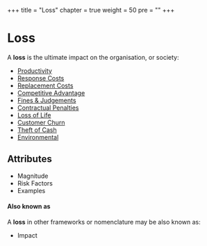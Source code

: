 +++
title = "Loss"
chapter = true
weight = 50
pre = ""
+++

# Loss

A **loss** is the ultimate impact on the organisation, or society:

- [Productivity](productivity/)
- [Response Costs](response-cost/)
- [Replacement Costs](replacement-cost/)
- [Competitive Advantage](competitive-advantage/)
- [Fines & Judgements](fines-judgements/)
- [Contractual Penalties](contractual-penalties/)
- [Loss of Life](life/)
- [Customer Churn](customer-churn/)
- [Theft of Cash](cash/)
- [Environmental](environmental/)


## Attributes

- Magnitude
- Risk Factors
- Examples


#### Also known as

A **loss** in other frameworks or nomenclature may be also known as:

- Impact
